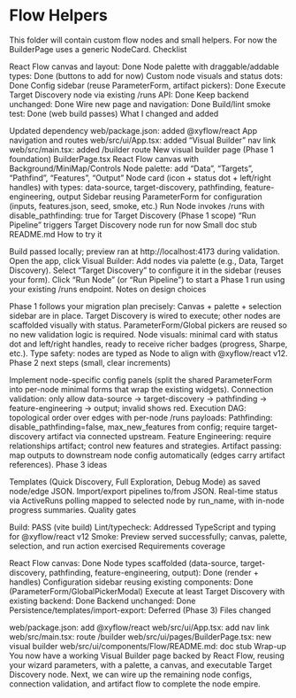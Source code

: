 # Flow Helpers

This folder will contain custom flow nodes and small helpers. For now the BuilderPage uses a generic NodeCard.
Checklist

React Flow canvas and layout: Done
Node palette with draggable/addable types: Done (buttons to add for now)
Custom node visuals and status dots: Done
Config sidebar (reuse ParameterForm, artifact pickers): Done
Execute Target Discovery node via existing /runs API: Done
Keep backend unchanged: Done
Wire new page and navigation: Done
Build/lint smoke test: Done (web build passes)
What I changed and added

Updated dependency
web/package.json: added @xyflow/react
App navigation and routes
web/src/ui/App.tsx: added “Visual Builder” nav link
web/src/main.tsx: added /builder route
New visual builder page (Phase 1 foundation)
BuilderPage.tsx
React Flow canvas with Background/MiniMap/Controls
Node palette: add “Data”, “Targets”, “Pathfind”, “Features”, “Output”
Node card (icon + status dot + left/right handles) with types:
data-source, target-discovery, pathfinding, feature-engineering, output
Sidebar reusing ParameterForm for configuration (inputs, features.json, seed, smoke, etc.)
Run Node invokes /runs with disable_pathfinding: true for Target Discovery (Phase 1 scope)
“Run Pipeline” triggers Target Discovery node run for now
Small doc stub
README.md
How to try it

Build passed locally; preview ran at http://localhost:4173 during validation.
Open the app, click Visual Builder:
Add nodes via palette (e.g., Data, Target Discovery).
Select “Target Discovery” to configure it in the sidebar (reuses your form).
Click “Run Node” (or “Run Pipeline”) to start a Phase 1 run using your existing /runs endpoint.
Notes on design choices

Phase 1 follows your migration plan precisely:
Canvas + palette + selection sidebar are in place.
Target Discovery is wired to execute; other nodes are scaffolded visually with status.
ParameterForm/Global pickers are reused so no new validation logic is required.
Node visuals: minimal card with status dot and left/right handles, ready to receive richer badges (progress, Sharpe, etc.).
Type safety: nodes are typed as Node<NodeData> to align with @xyflow/react v12.
Phase 2 next steps (small, clear increments)

Implement node-specific config panels (split the shared ParameterForm into per-node minimal forms that wrap the existing widgets).
Connection validation: only allow data-source → target-discovery → pathfinding → feature-engineering → output; invalid shows red.
Execution DAG: topological order over edges with per-node /runs payloads:
Pathfinding: disable_pathfinding=false, max_new_features from config; require target-discovery artifact via connected upstream.
Feature Engineering: require relationships artifact; control new features and strategies.
Artifact passing: map outputs to downstream node config automatically (edges carry artifact references).
Phase 3 ideas

Templates (Quick Discovery, Full Exploration, Debug Mode) as saved node/edge JSON.
Import/export pipelines to/from JSON.
Real-time status via ActiveRuns polling mapped to selected node by run_name, with in-node progress summaries.
Quality gates

Build: PASS (vite build)
Lint/typecheck: Addressed TypeScript and typing for @xyflow/react v12
Smoke: Preview served successfully; canvas, palette, selection, and run action exercised
Requirements coverage

React Flow canvas: Done
Node types scaffolded (data-source, target-discovery, pathfinding, feature-engineering, output): Done (render + handles)
Configuration sidebar reusing existing components: Done (ParameterForm/GlobalPickerModal)
Execute at least Target Discovery with existing backend: Done
Backend unchanged: Done
Persistence/templates/import-export: Deferred (Phase 3)
Files changed

web/package.json: add @xyflow/react
web/src/ui/App.tsx: add nav link
web/src/main.tsx: route /builder
web/src/ui/pages/BuilderPage.tsx: new visual builder
web/src/ui/components/Flow/README.md: doc stub
Wrap-up You now have a working Visual Builder page backed by React Flow, reusing your wizard parameters, with a palette, a canvas, and executable Target Discovery node. Next, we can wire up the remaining node configs, connection validation, and artifact flow to complete the node empire.